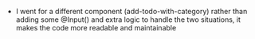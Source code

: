 - I went for a different component (add-todo-with-category) rather than adding some @Input() and extra logic to handle the two situations, it makes the code more readable and maintainable